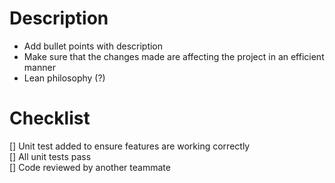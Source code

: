 # Description

- Add bullet points with description
- Make sure that the changes made are affecting the project in an efficient manner
- Lean philosophy (?)

# Checklist

[] Unit test added to ensure features are working correctly  
[] All unit tests pass  
[] Code reviewed by another teammate
